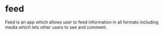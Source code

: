 # feed
Feed is an app which allows user to feed information in all formats including media which lets other users to see and comment.
